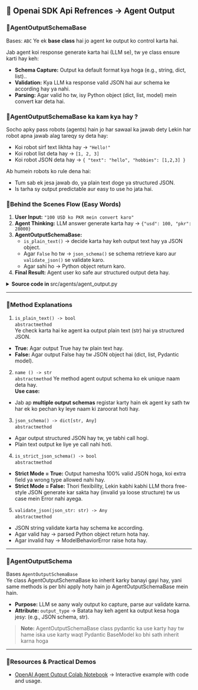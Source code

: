 ## 🔹 Openai SDK Api Refrences → Agent Output

### 🔸AgentOutputSchemaBase
Bases: `ABC`
Ye ek **base class** hai jo agent ke output ko control karta hai.

Jab agent koi response generate karta hai (LLM se), tw ye class ensure karti hay keh:

- **Schema Capture:** Output ka default format kya hoga (e.g., string, dict, list)..
- **Validation:** Kya LLM ka response valid JSON hai aur schema ke according hay ya nahi.
- **Parsing:** Agar valid ho tw, isy Python object (dict, list, model) mein convert kar deta hai.


### 🔸AgentOutputSchemaBase ka kam kya hay ?  
Socho apky pass robots (agents) hain jo har sawaal ka jawab dety Lekin har robot apna jawab alag tareqy sy deta hay:

- Koi robot sirf text likhta hay → `"Hello!"`  
- Koi robot list deta hay → `[1, 2, 3]`  
- Koi robot JSON deta hay → `{ "text": "hello", "hobbies": [1,2,3] }`

Ab humein robots ko rule dena hai:
- Tum sab ek jesa jawab do, ya plain text doge ya structured JSON.
- Is tarha sy output predictable aur easy to use ho jata hai. 


### 🔸Behind the Scenes Flow (Easy Words)
1. **User Input:** `"100 USD ko PKR mein convert karo"`
2. **Agent Thinking:** LLM answer generate karta hay → `{"usd": 100, "pkr": 28000}`
3. **AgentOutputSchemaBase:**
    - `is_plain_text()` → decide karta hay keh output text hay ya JSON object.
    - Agar `False` ho tw → `json_schema()` se schema retrieve karo aur `validate_json()` se validate karo.
    - Agar sahi ho → Python object return karo.
4. **Final Result:** Agent user ko safe aur structured output deta hay.

<details>
<summary><b>Source code in </b>src/agents/agent_output.py</summary>

```python
class AgentOutputSchemaBase(abc.ABC):
    """An object that captures the JSON schema of the output, as well as validating/parsing JSON
    produced by the LLM into the output type.
    """

    @abc.abstractmethod
    def is_plain_text(self) -> bool:
        """Whether the output type is plain text (versus a JSON object)."""
        pass

    @abc.abstractmethod
    def name(self) -> str:
        """The name of the output type."""
        pass

    @abc.abstractmethod
    def json_schema(self) -> dict[str, Any]:
        """Returns the JSON schema of the output. Will only be called if the output type is not
        plain text.
        """
        pass

    @abc.abstractmethod
    def is_strict_json_schema(self) -> bool:
        """Whether the JSON schema is in strict mode. Strict mode constrains the JSON schema
        features, but guarantees valid JSON. See here for details:
        https://platform.openai.com/docs/guides/structured-outputs#supported-schemas
        """
        pass

    @abc.abstractmethod
    def validate_json(self, json_str: str) -> Any:
        """Validate a JSON string against the output type. You must return the validated object,
        or raise a `ModelBehaviorError` if the JSON is invalid.
        """
        pass
```
</details>

---

### 🔸Method Explanations

1. `is_plain_text() -> bool`  
`abstractmethod`  
Ye check karta hai ke agent ka output plain text (str) hai ya structured JSON.
- **True:** Agar output True hay tw plain text hay.
- **False:** Agar output False hay tw JSON object hai (dict, list, Pydantic model).


2. `name () -> str`  
`abstractmethod`
Ye method agent output schema ko ek unique naam deta hay.  
**Use case:**
- Jab ap **multiple output schemas** registar karty hain ek agent ky sath tw har ek ko pechan ky leye naam ki zaroorat hoti hay.


3. `json_schema() -> dict[str, Any]`  
`abstractmethod`
- Agar output structured JSON hay tw, ye tabhi call hogi.
- Plain text output ke liye ye call nahi hoti.


4. `is_strict_json_schema() -> bool`  
`abstractmethod`
- **Strict Mode = True:** Output hamesha 100% valid JSON hoga, koi extra field ya wrong type allowed nahi hay.
- **Strict Mode = False:** Thori flexibility, Lekin kabhi kabhi LLM thora free-style JSON generate kar sakta hay (invalid ya loose structure) tw us case mein Error nahi ayega.


5. `validate_json(json_str: str) -> Any`  
`abstractmethod`  
- JSON string validate karta hay schema ke according.
- Agar valid hay → parsed Python object return hota hay.
- Agar invalid hay → ModelBehaviorError raise hota hay.

---

### 🔸AgentOutputSchema
Bases `AgentOutputSchemaBase`  
Ye class AgentOutputSchemaBase ko inherit karky banayi gayi hay, yani same methods is per bhi apply hoty hain jo AgentOutputSchemaBase mein hain.

- **Purpose:** LLM se aany waly output ko capture, parse aur validate karna.
- **Attribute:** `output_type` → Batata hay keh agent ka output kesa hoga jesy: (e.g., JSON schema, str).


> **Note:** AgentOutputSchemaBase class pydantic ka use karty hay tw hame iska use karty waqt Pydantic BaseModel ko bhi sath inherit karna hoga


---


### 🔸Resources & Practical Demos

- [OpenAI Agent Output Colab Notebook](https://colab.research.google.com/drive/1HEz71EXQri48vW1hD8BHXVxk6iLV8skB?usp=sharing) → Interactive example with code and usage.
